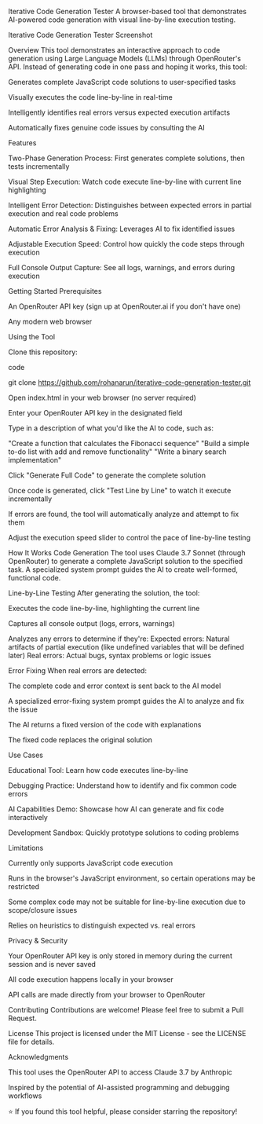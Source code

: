 Iterative Code Generation Tester
A browser-based tool that demonstrates AI-powered code generation with visual line-by-line execution testing.

Iterative Code Generation Tester Screenshot

Overview
This tool demonstrates an interactive approach to code generation using Large Language Models (LLMs) through OpenRouter's API. Instead of generating code in one pass and hoping it works, this tool:


Generates complete JavaScript code solutions to user-specified tasks

Visually executes the code line-by-line in real-time

Intelligently identifies real errors versus expected execution artifacts

Automatically fixes genuine code issues by consulting the AI

Features

Two-Phase Generation Process: First generates complete solutions, then tests incrementally

Visual Step Execution: Watch code execute line-by-line with current line highlighting

Intelligent Error Detection: Distinguishes between expected errors in partial execution and real code problems

Automatic Error Analysis & Fixing: Leverages AI to fix identified issues

Adjustable Execution Speed: Control how quickly the code steps through execution

Full Console Output Capture: See all logs, warnings, and errors during execution

Getting Started
Prerequisites

An OpenRouter API key (sign up at OpenRouter.ai if you don't have one)

Any modern web browser

Using the Tool

Clone this repository:

code

git clone https://github.com/rohanarun/iterative-code-generation-tester.git

Open index.html in your web browser (no server required)


Enter your OpenRouter API key in the designated field


Type in a description of what you'd like the AI to code, such as:

"Create a function that calculates the Fibonacci sequence"
"Build a simple to-do list with add and remove functionality"
"Write a binary search implementation"

Click "Generate Full Code" to generate the complete solution


Once code is generated, click "Test Line by Line" to watch it execute incrementally


If errors are found, the tool will automatically analyze and attempt to fix them


Adjust the execution speed slider to control the pace of line-by-line testing


How It Works
Code Generation
The tool uses Claude 3.7 Sonnet (through OpenRouter) to generate a complete JavaScript solution to the specified task. A specialized system prompt guides the AI to create well-formed, functional code.

Line-by-Line Testing
After generating the solution, the tool:


Executes the code line-by-line, highlighting the current line

Captures all console output (logs, errors, warnings)

Analyzes any errors to determine if they're:
Expected errors: Natural artifacts of partial execution (like undefined variables that will be defined later)
Real errors: Actual bugs, syntax problems or logic issues

Error Fixing
When real errors are detected:


The complete code and error context is sent back to the AI model

A specialized error-fixing system prompt guides the AI to analyze and fix the issue

The AI returns a fixed version of the code with explanations

The fixed code replaces the original solution

Use Cases

Educational Tool: Learn how code executes line-by-line

Debugging Practice: Understand how to identify and fix common code errors

AI Capabilities Demo: Showcase how AI can generate and fix code interactively

Development Sandbox: Quickly prototype solutions to coding problems

Limitations

Currently only supports JavaScript code execution

Runs in the browser's JavaScript environment, so certain operations may be restricted

Some complex code may not be suitable for line-by-line execution due to scope/closure issues

Relies on heuristics to distinguish expected vs. real errors

Privacy & Security

Your OpenRouter API key is only stored in memory during the current session and is never saved

All code execution happens locally in your browser

API calls are made directly from your browser to OpenRouter

Contributing
Contributions are welcome! Please feel free to submit a Pull Request.

License
This project is licensed under the MIT License - see the LICENSE file for details.

Acknowledgments

This tool uses the OpenRouter API to access Claude 3.7 by Anthropic

Inspired by the potential of AI-assisted programming and debugging workflows

⭐️ If you found this tool helpful, please consider starring the repository!
